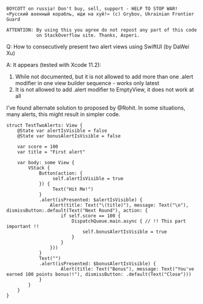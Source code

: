 ```
BOYCOTT on russia! Don't buy, sell, support - HELP TO STOP WAR!
«Русский военный корабль, иди на хуй!» (c) Grybov, Ukrainian Frontier Guard

ATTENTION: By using this you agree do not repost any part of this code
           on StackOverflow site. Thanks, Asperi.
```

Q: How to consecutively present two alert views using SwiftUI (by DaWei Xu)

A: It appears (tested with Xcode 11.2):

 1. While not documented, but it is not allowed to add more than one
    .alert modifier in one view builder sequence - works only latest 
 2. It is not allowed to add .alert modifier to EmptyView, it does not work
    at all

I've found alternate solution to proposed by @Rohit. In some situations, many alerts, this might result in simpler code.


    struct TestTwoAlerts: View {
        @State var alertIsVisible = false
        @State var bonusAlertIsVisible = false
    
        var score = 100
        var title = "First alert"
    
        var body: some View {
            VStack {
                Button(action: {
                     self.alertIsVisible = true
                }) {
                     Text("Hit Me!")
                }
                .alert(isPresented: $alertIsVisible) {
                    Alert(title: Text("\(title)"), message: Text("\n"), dismissButton:.default(Text("Next Round"), action: {
                        if self.score == 100 {
                            DispatchQueue.main.async { // !! This part important !!
                                self.bonusAlertIsVisible = true
                            }
                        }
                    }))
                }
                Text("")
                .alert(isPresented: $bonusAlertIsVisible) {
                        Alert(title: Text("Bonus"), message: Text("You've earned 100 points bonus!!"), dismissButton: .default(Text("Close")))
                }
            }
        }
    }
    
    
